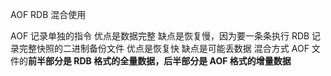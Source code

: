 AOF RDB 混合使用

AOF 记录单独的指令 优点是数据完整 缺点是恢复慢，因为要一条条执行
RDB 记录完整快照的二进制备份文件  优点是恢复快 缺点是可能丢数据
混合方式 AOF 文件的**前半部分是 RDB 格式的全量数据，后半部分是 AOF 格式的增量数据**
